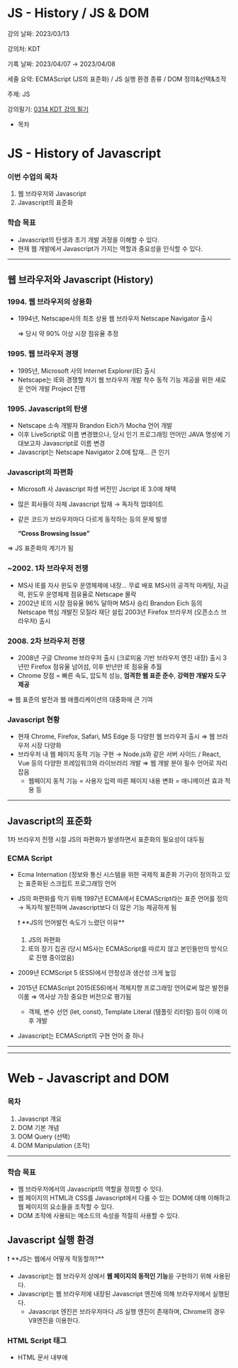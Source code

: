 # JS - History / JS & DOM

강의 날짜: 2023/03/13

강의처: KDT

기록 날짜: 2023/04/07 → 2023/04/08

세줄 요약: ECMAScript (JS의 표준화) / JS 실행 환경 종류 / DOM 정의&선택&조작

주제: JS

강의필기: [0314 KDT 강의 필기](/Lecture/multicampus_KDT_2nd/lecture_note/0313_KDT_JS_DAY1.pdf)

- 목차

# JS - History of Javascript

### 이번 수업의 목차

1. 웹 브라우저와 Javascript
2. Javascript의 표준화

### 학습 목표

- Javascript의 탄생과 초기 개발 과정을 이해할 수 있다.
- 현재 웹 개발에서 Javascript가 가지는 역할과 중요성을 인식할 수 있다.

---

## 웹 브라우저와 Javascript (History)

### 1994. 웹 브라우저의 상용화

- 1994년, Netscape사의 최초 상용 웹 브라우저 Netscape Navigator 출시
    
    ⇒ 당시 약 90% 이상 시장 점유율 추정
    

### 1995. 웹 브라우저 경쟁

- 1995년, Microsoft 사의 Internet Explorer(IE) 출시
- Netscape는 IE와 경쟁할 차기 웹 브라우저 개발 착수
동적 기능 제공을 위한 새로운 언어 개발 Project 진행

### 1995. Javascript의 탄생

- Netscape 소속 개발자 Brandon Eich가 Mocha 언어 개발
- 이후 LiveScript로 이름 변경했으나, 당시 인기 프로그래밍 언어인 JAVA 명성에 기대보고자 Javascript로 이름 변경
- Javascript는 Netscape Navigator 2.0에 탑재… 큰 인기

### Javascript의 파편화

- Microsoft 사
Javascript 파생 버전인 Jscript IE 3.0에 채택
- 많은 회사들이 자체 Javascript 탑재
→ 독자적 업데이트
- 같은 코드가 브라우저마다 다르게 동작하는 등의 문제 발생
    
    **“Cross Browsing Issue”**
    

⇒ JS 표준화의 계기가 됨

### ~2002. 1차 브라우저 전쟁

- MS사 IE를 자사 윈도우 운영체제에 내장… 무료 배포
MS사의 공격적 마케팅, 자금력, 윈도우 운영체제 점유율로 Netscape 몰락
- 2002년 IE의 시장 점유율 96% 달하며 MS사 승리
Brandon Eich 등의 Netscape 핵심 개발진 모질라 재단 설립
2003년 Firefox 브라우저 (오픈소스 브라우저) 출시

### 2008. 2차 브라우저 전쟁

- 2008년 구글 Chrome 브라우저 출시
(크로미움 기반 브라우저 엔진 내장)
출시 3년만 Firefox 점유율 넘어섬,
이후 반년만 IE 점유율 추월
- Chrome 장점
= 빠른 속도, 압도적 성능, **엄격한 웹 표준 준수**, **강력한 개발자 도구 제공**

⇒ 웹 표준의 발전과 웹 애플리케이션의 대중화에 큰 기여

### Javascript 현황

- 현재 Chrome, Firefox, Safari, MS Edge 등 다양한 웹 브라우저 출시
⇒ 웹 브라우저 시장 다양화
- 브라우저 내 웹 페이지 동적 기능 구현
→ Node.js와 같은 서버 사이드 / React, Vue 등의 다양한 프레임워크와 라이브러리 개발
⇒ 웹 개발 분야 필수 언어로 자리잡음
    - 웹페이지 동적 기능
    = 사용자 입력 따른 페이지 내용 변화
    = 애니메이션 효과 적용 등

---

## Javascript의 표준화

1차 브라우저 전쟁 시절 JS의 파편화가 발생하면서 표준화의 필요성이 대두됨

### ECMA Script

- Ecma Internation (정보와 통신 시스템을 위한 국제적 표준화 기구)이 정의하고 있는 표준화된 스크립트 프로그래밍 언어
- JS의 파편화를 막기 위해 1997년 ECMA에서 ECMAScript라는 표준 언어를 정의 → 독자적 발전하며 Javascript보다 더 많은 기능 제공하게 됨
    
    <aside>
    ❗ **JS의 언어발전 속도가 느렸던 이유**
    
    1. JS의 파편화
    2. IE의 장기 집권 (당시 MS사는 ECMAScript를 따르지 않고 본인들만의 방식으로 진행 중이었음)
    </aside>
    
- 2009년 ECMScript 5 (ES5)에서 안정성과 생산성 크게 높임
- 2015년 ECMAScript 2015(ES6)에서 객체지향 프로그래밍 언어로써 많은 발전을 이룸 ⇒ 역사상 가장 중요한 버전으로 평가됨
    - 객체, 변수 선언 (let, const), Template Literal (템플릿 리터럴) 등이 이때 이후 개발
- Javascript는 ECMAScript의 구현 언어 중 하나

---

---

# Web - Javascript and DOM

### 목차

1. Javascript 개요
2. DOM 기본 개념
3. DOM Query (선택)
4. DOM Manipulation (조작)

---

### 학습 목표

- 웹 브라우저에서의 Javascript의 역할을 정의할 수 잇다.
- 웹 페이지의 HTML과 CSS를 Javascript에서 다룰 수 있는 DOM에 대해 이해하고
웹 페이지의 요소들을 조작할 수 있다.
- DOM 조작에 사용되는 메소드의 속성을 적절히 사용할 수 있다.

## Javascript 실행 환경

<aside>
❗ **JS는 웹에서 어떻게 작동할까?**

- Javascript는 웹 브라우저 상에서 **웹 페이지의 동적인 기능**을 구현하기 위해 사용된다.
- Javascript는 웹 브라우저에 내장된 Javascript 엔진에 의해 브라우저에서 실행된다.
    - Javascript 엔진은 브라우저마다 JS 실행 엔진이 존재하며, Chrome의 경우 V8엔진을 이용한다.
</aside>

### HTML Script 태그

- HTML 문서 내부에 <script> element를 이용해 JS를 실행
- <script>는 주로 <body> 내부 최하단에 위치한 경우가 많다.
[script-태그는-어디에-위치해야-할까요 => velog](https://velog.io/@takeknowledge/script-%ED%83%9C%EA%B7%B8%EB%8A%94-%EC%96%B4%EB%94%94%EC%97%90-%EC%9C%84%EC%B9%98%ED%95%B4%EC%95%BC-%ED%95%A0%EA%B9%8C%EC%9A%94)

```html
<body>
	<script>
	</script>
</body>
```

### JS 확장자 파일

- 프로젝트 폴더 내 JS 확장자 파일을 생성해 HTML 문서와 연결
    - HTML 문서<script> element에 src attr로 연결한다.

```html
<body>
	<script src="hello.js"></script>
</body>
```

### 브라우저의 Console

- 브라우저 개발자 도구 내에 있는 Console에서 Javascript를 직접 입력
- 브라우저 내에서 바로 실행하고 결과를 확인할 수 있다는 장점이 있음

---

## DOM의 기본 개념 (JS가 Webpage 요소를 동적으로 만드는 방식)

### DOM API

- Document Object Model. 문서 객체 모델
    
    ⇒ 문서를 객체로 바라봐 다른 Programming 언어들이 접근할 수 있도록 함
    
- 브라우저가 제공하는 API로 태그나 내부 콘텐츠 등을 보여준다.
- **웹 페이지(Document)를 구조화된 객체로 제공하며, 프로그래밍 언어가 웹 페이지를 사용할 수 있게 연결시킴**
- 문서 (Document, HTML CSS JS 문서 등)는 웹 브라우저를 통해 해석(시각화)되어 화면에 나타난다.
DOM은 이러한 문서를 조작하는 방법을 제공하는 API
- 특히 브라우저는 HTML 문서를 해석해 DOM tree라는 객체의 트리로 구조화한다.
- DOM에서 모든 요소, 속성, 텍스트는 하나의 객체이다.
- 가장 최상위 객체는 window > document이고 나머지는 document 객체의 자식의 구조로 된다.
실제 우리가 조작할 때 접근하는 위치는 document

<aside>
❗ “브라우저 ⇒ DOM tree라는 객체의 트리로 문서(HTML) 구조화”
”프로그래밍 언어 (JS)는 각 객체를 선택(탐색, 접근), 조작해 웹 페이지를 동적으로 만든다”

</aside>

> **<정리>**
**웹페이지를 동적으로 만드는 것 == 웹 페이지를 조작하는 것**
> 
> 
> **조작 == 생성(C), 수정(U), 삭제(D)**
> 
> **조작하기 위한 순서**
> 
> 1. **조작하고자 하는 요소를 선택 또는 탐색**
> 2. **선택된 요소의 콘텐츠 또는 속성을 조작**

<DOM tree>

![https://upload.wikimedia.org/wikipedia/commons/thumb/5/5a/DOM-model.svg/1200px-DOM-model.svg.png](https://upload.wikimedia.org/wikipedia/commons/thumb/5/5a/DOM-model.svg/1200px-DOM-model.svg.png)

- Parsing (파싱)
    - 구문 분석, 해석
    - 브라우저가 문자열을 해석해 (element, class, attr, textContent 등을) DOM Tree로 만드는 과정

### ‘document’ object

- 웹 페이지 객체
- DOM Tree의 진입점 (가장 최상단)
- 페이지를 구성하는 모든 객체 요소를 포함한다.
- 만약 우리가 웹 페이지 탭의 제목에 접근하고 싶다면
`document.title` 을 입력하면 된다.

---

## DOM Query (선택)

객체를 조작하기 위해 선행되어야 하는 일 == 객체 선택하기 ==DOM Query

객체 선택은 JS를 이용해서 하기에 문법 사항 역시 JS 문법과 변수명 작성 규칙을 따른다.

DOM Query의 선택자는 CSS 선택자( `태그 접근` `class 접근` `id 접근`)를 이용한다.
메서드의 형태로 접근하기에 함수 내 인자의 위치에 선택자를 입력하면 되며 문자열 데이터로 입력한다.

### 요소 하나 선택 (querySelector)

> document.querySelector(’selector’)
== document 객체 내 querySelector라는 함수(메서드)를 이용해 인자에 해당하는 선택자에 접근한다.
> 
- 제공한 선택자와 일치하는 element 한개를 선택
- 만약 해당하는 인자가 여러개라면 제공한 CSS selector를 만족하는 첫번째 element 객체를 반환한다.
- 만약 해당하는 인자가 없다면 null을 반환한다.

### 요소 여러개 선택 (querySelectorAll)

> document.querySelectorAll(’selector’)
== document 객체 내 queyrySelectorAll이라는 함수(메서드)를 이용해 인자에 해당하는 모든 선택자에 접근한다.
> 
- 제공한 선택자와 일치하는 여러 element를 선택
- querySelectorAll을 통해 선택된 DOM API는 NodeList라는 Array의 형태로 반환된다.
Array의 형태로 들어오기 때문에 index를 활용해 반복문으로 활용 가능하다.

---

## DOM Manipulation (조작)

### DOM 조작 CASE들

- 조작 전에는 querySelector( ) 나 querySelectorAll( ) 메서드를 활용해 변수 선언을 하는 **선택과정**을 먼저 해야한다.
1. 속성 (attribute) 조작 = element의 attr의 값 조작
    1. 클래스 속성 조작 = element의 attr 중 class attr과 관련해서 값 조작
    2. 일반 속성 조작 = element의 class 이외의 attr 관련 값 조작 (class도 attr이기에 해당 방법을 이용할 수 있긴 함)
2. HTML 콘텐츠 조작 = element 중 content가 있는 element 내부 콘텐츠 조작
3. DOM 조작
4. style 조작

<aside>
❗ HTML tag (element)의 구성요소

> <tag class=’’ href=’’ style=’’> content </tag>
> 

DOM을 통해 tag에서 접근 & 동적으로 바꿀 수 있는 것들

- tag (DOM element) 자체 (`생성` / DOM tree 내부에 부모-자식 관계 `추가`/`삭제`)
    
    - document.createElement(’tagName’) = 문서 내 element 추가/아직 관계 설정 X
    - element1.appendChild(element2) = 부모-자식 관계 추가
    - element1.removeChild(element2) = 부모-자식 관계 삭제
    
- class (`조회` / `생성&조작` / `삭제`)
    1. element.classList 속성 접근 ⇒ DOMTokenList의 유사배열 형태로 반환
        
        - element.classList.add(’className’) = element class attr에 class 추가
        - element.classList.remove(’className’) = element class attr에 class 삭제
        
- attr (`조회` / `설정&수정` / `삭제`)
    
    - element.getAttribute(’attrName’) = element 내 attrName 해당 속성값 조회
    - element.setAttribute(’attrName’, ‘attrValue’) = element내 attrName 해당 속성값 설정
      (없을 경우 새로 attrName 추가 후 값 추가)
    - element.removeAttribute(’attrName’) = element 내 attrName 관련 항목 삭제
      (삭제 후 조회 시 null 반환됨)
    
- style (`조회` / `수정`)
    1. `element.style` 속성 접근 ⇒ CSSStyleDeclaration object로 반환
        
        - `element.style.property` 에 할당 연산자 = 사용해 값 재할당 (수정)
        
- content (`조회` / `수정`)
    1. `element.textContent` 속성 접근 ⇒ content에 해당하는 내용 문자열로 반환
        
        - `element.textContent`에 할당 연산자 = 사용해 값 재할당 (수정)
        
</aside>

### DOM 요소 조작

= DOM의 element, 즉 HTML의 tag를 생성하고,
   element를 다른 기존의 element들과 부모-자식 관계를 추가/제거

- (생성 C) **`document.createElement()`** 메서드
= 문서 내에 tag를 생성한다. 아직 DOM tree 내부에서 관계를 맺진 않음
= 변수 선언을 통해 생성한 tag를 추가할 수 있도록 만든다.
= 인자로는 추가할 tag명을 문자열로 입력받는다.
    
    ```jsx
    const h1Tag = document.createElement('h1')
    h1Tag.textContent = '제목'
    ```
    

- (추가 C) **`element.appendChild()`** 메서드
= element에 부모-자식 관계를 부여한다.
= `document.createElement()` 메서드로 element를 만들었을 경우에는 반드시 이 과정을 거쳐야 한다.
= 이미 문서에 존재하는 요소를 다른 요소의 자식으로 삽입하는 경우에는 위치 이동의 개념으로 작동한다.
= element로는 부모관계에 해당하는 element를 사용한다.
   (사용 전 항상 querySelector로 요소 선택 과정을 거친다)
= 인자로는 자식관계에 해당하는 element를 입력받는다.
    
    ```jsx
    const h1Tag = document.createElement('h1')
    const divTag = document.querySelector('div')
    divTag.appendChild(h1Tag)
    ```
    

- (삭제 D) **`element.removeChild()`** 메서드
= element에 부여한 부모-자식 관계를 삭제한다.
= element로는 부모관계에 해당하는 element를,
   인자로는 자식관계에 해당하는 element를 입력받는다.
    
    ```jsx
    const h1Tag = document.querySelector('h1')
    const divTag = document.querySelector('div')
    divTag.removeChild(h1Tag)
    ```
    

### 속성 조작

= element의 attr의 값 조작

1. **클래스 속성 조작**
= element의 attr 중 class attr과 관련해서 값 추가 / 삭제
    - (R) **`element.classList`** 속성
    = element의 클래스 목록을 DOMTokenList (유사배열) 형태로 반환
        
        ```jsx
        const paraGraph = document.querySelector('.heading') //element 선택 후 변수에 저장
        console.log(paraGraph.classList) //element에 있는 class 속성값 DOMTokenList로 반환
        
        // DOMTokenList(2) ['title', 'heading', value:'title heading']
        ```
        
    - (C&U) **`element.classList.add()`** 메서드
    = element에 지정한 클래스 값 추가
    = 인자로는 추가하고자하는 클래스명을 문자열로 입력받는다.
        
        ```jsx
        const paraGraph = document.querySelector('.heading') //element 선택 후 변수에 저장
        console.log(paraGraph.classList.add('test') //선택 element 내 class 속성값에 test 추가
        
        // DOMTokenList(3) ['title', 'heading', 'test', value:'title heading test']
        ```
        
    - (D) **`element.classList.remove()`** 메서드
    = element에 지정한 클래스 값 제거
    = 인자로는 삭제하고자하는 클래스명을 문자열로 입력받는다.
        
        ```jsx
        const paraGraph = document.querySelector('.heading') //element 선택 후 변수에 저장
        console.log(paraGraph.classList.remove('test') //선택 element 내 class 속성값에서 test 삭제
        
        // DOMTokenList(2) ['title', 'heading', value:'title heading']
        ```
        

1. **일반 속성 조작**
= element의 class 이외의 attr 관련 값 추가 / 삭제
    (class도 attr이기에 해당 방법을 이용할 수 있긴 함)
    - (조회 R) **`element.getAttribute()`** 메서드
    = 해당 element에 지정된 속성값을 반환 
    =인자로는 조회하고자 하는 속성명을 문자열로 입력받는다.
        
        ```jsx
        const aTag = document.querySelector('a') //element 선택 후 변수에 저장
        console.log(aTag.getAttribute('href')) //element에 있는 'href' attr의 값에 접근한다.
        
        // http://www.google.com
        ```
        
    - (설정/수정 C&U) **`.setAttribute()`** 메서드
    = 지정된 element의 속성값 설정
    = 첫번째 인자로 바꿀 속성명을, 두번째 인자로 해당 속성의 바뀔 속성값을 입력받는다.
    = 속성이 이미 있으면 업데이트 / 없으면 지정된 이름과 값으로 새 속성 추가
        
        ```jsx
        const aTag = document.querySelector('a') //element 선택 후 변수에 저장
        aTag.setAttribute('href', 'http://www.naver.com') //element에 href 속성의 값을 naver 주소로 변경
        console.log(aTag.getAttribute('href')) //element에 있는 'href' attr의 값에 접근한다.
        
        // http://www.naver.com
        ```
        
    - (삭제 D) **`.removeAttribute()`** 메서드
    = element에서 지정된 이름을 가진 속성을 제거한다.
    = 인자로는 삭제할 속성명을 문자열로 입력받는다.
        
        ```jsx
        const aTag = document.querySelector('a') //element 선택 후 변수에 저장
        aTag.removeAttribute('href') //element에 href 속성의 값을 제거
        console.log(aTag.getAttribute('href')) //element에 있는 'href' attr의 값에 접근한다.
        
        // null
        ```
        

### HTML 콘텐츠 조작

= element 중 content가 있는 element 내부 콘텐츠 조작
= content는 브라우저 상에서 보이기 때문에 console.log 없어도 확인 가능

- (조회 R) **`element.textContent`** 속성
= element의 텍스트 콘텐츠를 표현
= 문자열의 형태로 콘텐츠값을 반환받는다.
    
    ```jsx
    const h1Tag = document.querySelector('.heading')
    console.log(h1Tag.textContent)
    
    // DOM 선택
    ```
    
- (수정 U) 조회하면서 선언한 변수의 값 재할당
    
    ```jsx
    const h1Tag = document.querySelector('.heading')
    h1Tag.textContent = '콘텐츠 수정'
    console.log(h1.Tag.textContent)
    
    // 콘텐츠 수정
    ```
    

 

### style 조작

= element의 모든 스타일 속성 목록을 포함하는 style property를 이용해
    해당 element에 있는 스타일에 접근, 수정한다.

- (조회 R) **`element.style`** 속성
= element의 모든 스타일 속성 목록을 포함하는 속성
   CSSStyleDeclaration {}의 object의 형태로 반환
   값이 있는 속성은 해당하는 값이 있지만 없을 경우 빈 문자열의 형태나 default 값으로 표현된다.
= style 속성에 먼저 접근한 후 세부적인 스타일 속성에 접근한다.
   이때, 세부적인 스타일 속성은 JS의 변수명 작성 스타일 (camelCase)를 따른다.
- (수정 U) 조회한 속성의 값 재할당
    
    ```jsx
    const pTag = document.querySelector('p')
    pTag.style.color = 'crimson'
    pTag.style.fonstSize = '3rem'
    ```
    

---

## 참고

### element 별 DOM property 확인하는 방법

- 개발자 도구 → Elements > element 선택 → Properties에서 해당 요소의 DOM property 확인 가능
    
    ![KakaoTalk_20230408_113947704_Edited.jpg](/Lecture/multicampus_KDT_2nd/image/KDT_0313_JS_DOM_property.jpg)